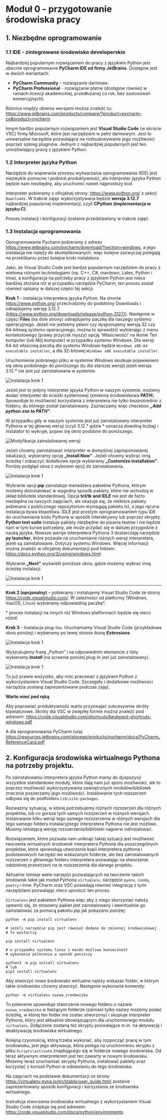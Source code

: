 # Moduł 0 - przygotowanie środowiska pracy


## 1. Niezbędne oprogramowanie

### 1.1 IDE - zintegrowane środowisko developerskie

Najbardziej popularnym rozwiązaniem do pracy z językiem Python jest obecnie oprogramowanie **PyCharm IDE od firmy JetBrains**. Dostępne jest w dwóch wariantach:
* **PyCharm Community** - rozwiązanie darmowe.
* **PyCharm Professional** - rozwiązanie płatne (dostępne również w ramach licencji akademickiej, przedłużanej co rok, bez zastosowań komercyjnych).

Różnice między obiema wersjami można znaleźć tu: https://www.jetbrains.com/products/compare/?product=pycharm-ce&product=pycharm

Innym bardzo popularnym rozwiązaniem jest **Visual Studio Code** (w skrócie VSC) firmy Microsoft, które jest narzędziem w pełni darmowym. Jest to uniwersalne narzędzie pozwalające na rozbudowywanie jego możliwości poprzez szereg pluginów. Jednym z najbardziej popularnych jest ten umożliwiający pracę z językiem Python.

### 1.2 Interpreter języka Python

Narzędzie do wspierania procesu wytwarzania oprogramowania (IDE) jest niezwykle pomocne i podnosi produktywność, ale interpreter języka Python będzie nam niezbędny, aby uruchomić nawet najprostszy kod.

Interpreter pobieramy z oficjalnej strony: https://www.python.org/ z sekcji `Downloads`. W trakcie zajęć wykorzystywana będzie **wersja 3.12.7** najbardziej popularnej implementacji, czyli **CPython (implementacja w języku C)**.

Proces instalacji i konfiguracji zostanie przedstawiony w trakcie zajęć.

### 1.3 Instalacja oprogramowania

Oprogramowanie Pycharm pobieramy z adresu https://www.jetbrains.com/pycharm/download/?section=windows, a jego instalacja nie należy do skomplikowanych, więc kolejne zazwyczaj polegają na przeklikaniu przez kolejne kroki instalatora.

Jako, że Visual Studio Code jest bardzo popularnym narzędziem do pracy z wieloma różnymi technologiami (np. C++, C#, mardown, Latex, Python i inne), a konfiguracja na potrzeby pracy z językiem Python jest nieco bardziej złożona niż w przypadku narzędzia PyCharm, ten proces został również opisany w dalszej części tej sekcji.

**Krok 1** – instalacja interpretera języka Python. 
Na stronie https://www.python.org/ przechodzimy do podstrony Downloads i odnajdujemy wersję 3.12.7. (https://www.python.org/downloads/release/python-3127/). Następnie w części **Files** (na dole strony) odnajdujemy paczkę dla naszego systemu operacyjnego. Jeżeli nie jesteśmy pewni czy dysponujemy wersją 32 czy 64-bitową systemu operacyjnego, można to sprawdzić wybierając z menu kontekstowego (prawy przycisk myszy) opcję 'Właściwości' na ikonie Ten komputer (lub Mój komputer) w przypadku systemu Windows. Dla wersji 64-bit właściwą paczką dla systemu Windows będzie `Windows x86-64 executable installer`, a dla 32-bitowej `Windows x86 executable installer`.

Uruchomienie pobranego pliku w systemie Windows skutkuje pojawieniem się okna podobnego do poniższego (tu dla starszej wersji) jeżeli wersja 3.12.* nie jest już zainstalowana w systemie.

![Instalacja krok 1](lab_00_1.png)
 
Jeżeli jest to jedyny interpreter języka Python w naszym systemie, możemy dodać interpreter do ścieżki systemowej (zmienna środowiskowa **PATH**). Spowoduje to możliwość korzystania z interpretera nie tylko bezpośrednio z folderu, do którego został zainstalowany. Zaznaczamy więc checkbox _**„Add python.exe to PATH”**_.

W przypadku gdy w naszym systemie jest już zainstalowany interpreter Pythona w tej głównej wersji (czyli 3.12.* gdzie * oznacza dowolną liczbę) i instalator to wykryje, pojawi się okno podobne do poniższego.

![Modyfikacja zainstalowanej wersji](./python_install_modify.png)

Jeżeli chcemy zainstalować interpreter w domyślnej zaproponowanej lokalizacji, wybieramy opcję **„Install Now”**. Jeżeli chcemy wybrać inną ścieżkę i zobaczyć dodatkowe opcje wybieramy **„Customize installation”**. Poniżej podgląd okna z wyborem opcji do zainstalowania.

![Instalacja krok 1](lab_00_2.png)

Wybranie opcji **pip** zainstaluje menadżera pakietów Pythona, którym możemy doinstalować w wygodny sposób pakiety, które nie wchodzą w skład biblioteki standardowej. Opcja **tcl/tk and IDLE** nie jest de facto niezbędna na naszych zajęciach, ale okazuje się, że niektóre pakiety pobierane z publicznego repozytorium wymagają pakietu tcl, a jego ręczna instalacja bywa kłopotliwa. IDLE jest prostym oprogramowaniem typu IDE do uruchamiania kodu Pythona w sposób interaktywny lub poprzez skrypty. **Python test suite** instaluje pakiety niezbędne do pisania testów i nie będzie nam w tym kursie potrzebny, ale może przydać się w dalszej przygodzie z nauką języka. Nowsze wersje interpretera Pythona 3 dostarczają narzędzie **py launcher**, które pozwala na uruchamianie różnych wersji interpretera, jeżeli są zainstalowane. Dotyczy systemu Windows. Więcej informacji można znaleźć w oficjalnej dokumentacji pod linkiem: https://docs.python.org/3/using/windows.html

Wybranie **„Next”** wyświetli poniższe okno, gdzie możemy wybrać inną ścieżkę instalacji.

![Instalacja krok 1](lab_00_3.png)

---
**Krok 2 (opcjonalny)** – pobieramy i instalujemy Visual Studio Code ze strony https://code.visualstudio.com/. W zależności od platformy (Windows, macOS, Linux) wybieramy odpowiednią paczkę*.

\* proces instalacji na innych niż Windows platformach będzie się nieco różnił.

**Krok 3** – Instalacja plug-inu.
Uruchamiamy Visual Studio Code (przykładowe okno poniżej) i wybieramy po lewej stronie ikonę _**Extensions**_. 

![Instalacja krok 1](lab_00_4.png) 
 
Wyszukujemy frazę „Python” i na odpowiednim elemencie z listy wybieramy _**Install**_ (na screenie poniżej plug-in jest już zainstalowany).
 
![Instalacja krok 1](lab_00_5.png)

To już prawie wszystko, aby móc pracować z językiem Python z wykorzystaniem Visual Studio Code. Szczegóły i dodatkowe możliwości narzędzia zostaną zaprezentowane podczas zajęć.

**Warto mieć pod ręką**

Aby poprawiać produktywność warto przyswajać sukcesywnie skróty klawiaturowe.
Skróty dla VSC w zwięzłej formie można znaleźć pod adresem: https://code.visualstudio.com/shortcuts/keyboard-shortcuts-windows.pdf

A dla oprogramowania PyCharm tutaj: https://resources.jetbrains.com/storage/products/pycharm/docs/PyCharm_ReferenceCard.pdf

## 2. Konfiguracja środowiska wirtualnego Pythona na potrzeby projektu.

Po zainstalowaniu interpretera języka Python mamy do dyspozycji wszystkie standardowe moduły, które dają nam już sporo możliwości, ale to poprzez możliwość wykorzystywania zewnętrznych modułów/bibliotek znacznie poszerzamy jego możliwości. Instalowanie tych rozszerzeń odbywa się do podfolderu `Lib\site-packages`. 

Rozważmy sytuację, w której potrzebujemy różnych rozszerzeń dla różnych projektów, lub co gorsza tych samych rozszerzeń w różnych wersjach. Instalowanie kilku wersji tego samego rozszerzenia w różnych wersjach dla tego samego folderu instalacyjnego interpretera Pythona nie jest możliwe. Musimy istniejącą wersję rozszerzenia/biblioteki najpierw odinstalować.

Rozwiązaniem, które pozwala nam uniknąć takiej sytuacji jest możliwość tworzenia wirtualnych środowisk interpretera Pythona dla poszczególnych projektów, które spowodują utworzenie kopii interpretera pythona i podstawowych narzędzi we wskazanym folderze, ale bez zainstalowanych rozszerzeń z głównego folderu interpretera pozwalając na stworzenie oddzielnej przestrzeni na te rozszerzenia dla danego projektu.

Aktualnie istnieje wiele narzędzi pozwalających na tworzenie takich środowisk takie jak moduł Pythona `virtualenv`, narzędzie `pyenv`, `conda`, `poetry` i inne. PyCharm oraz VSC posiadają również integrację z tymi narzędziami pozwalając nieco uprościć ten proces.

`Virtualenv` jest pakietem Pythona więc aby z niego skorzystać należy upewnić się, że stosowny pakiet jest zainstalowany i ewentualnie go zainstalować za pomocą pakietu pip jak pokazano poniżej:

```console
python -m pip install virtualenv

# jeżeli narzędzie pip jest również dodane do zmiennej środowiskowej
# to wystarczy

pip install virtualenv

# w przypadku systemu linux i macOs możliwa konieczność
# wykonania polecenia w sposób poniższy

python3 -m pip install virtualenv
# lub
pip3 install virtualenv
```

Aby stworzyć nowe środowisko wirtualne należy wskazać folder, w którym takie środowisko chcemy stworzyć. Następnie wykonanie komendy:

```console
python -m virtualenv nazwa_srodowiska
```

To polecenie spowoduje stworzenie nowego folderu o nazwie `nazwa_srodowiska` w bieżącym folderze (zamiast tylko nazwy możemy podać ścieżkę, w której ten folder ma zostac stworzony) i skopiuje interpreter Pythona, który jest aktualnie obowiązującym dla uruchomionego modułu `virtualenv`. Dołączone zostaną też skrypty pozwalające m.in. na aktywację i deaktywację środowiska wirtualnego.

Kolejną czynnością, którą trzeba wykonać, aby rozpocząć pracę w tym środowisku, jest jego aktywacja, która polega na uruchomieniu skryptu z pliku `Scripts\activate` znajdującego się w folderze nowego środowiska. Od teraz aktywnym interpreterem jest ten zawarty w nowym środowisku. Możemy teraz uruchamiać skrypty Pythona, instalować pakiety oraz korzystać z konsoli Python w odniesieniu do tego środowiska.

Na zajęciach na podstawie dokumentacji ze strony https://virtualenv.pypa.io/en/stable/user_guide.html zostanie zaprezentowany sposób konfiguracji i korzystania ze środowiska wirtualnego.

Instrukcja stworzenia środowiska wirtualnego z wykorzystaniem Visual Studio Code znajduje się pod adresem: https://code.visualstudio.com/docs/python/environments


